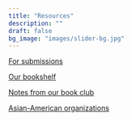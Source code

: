 ```yaml
---
title: "Resources"
description: ""
draft: false
bg_image: "images/slider-bg.jpg"
---
```


[For submissions](https://drive.google.com/drive/folders/1_zsm2GjuAIxTC6U1I2bYiNB3BIS_7TZj?usp=sharing)

[Our bookshelf](#)

[Notes from our book club](#)

[Asian-American organizations](#)



